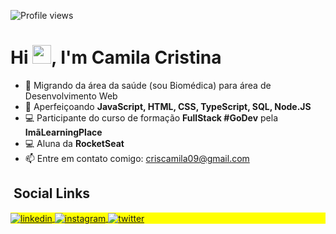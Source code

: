 
<p align="left"> <img src="https://komarev.com/ghpvc/?username=MyllaC&color=yellow" alt="Profile views" /> </p>
<h1 align="left">Hi <img src="https://raw.githubusercontent.com/kaueMarques/kaueMarques/master/hi.gif" width="30px">, I'm Camila Cristina</h1>


- 🔭 Migrando da área da saúde (sou Biomédica) para área de Desenvolvimento Web 
- 🌱 Aperfeiçoando **JavaScript, HTML, CSS, TypeScript, SQL, Node.JS**
- 💻 Participante do curso de formação **FullStack #GoDev** pela **ImãLearningPlace**
- 💻 Aluna da **RocketSeat**
- 📫 Entre em contato comigo: criscamila09@gmail.com



## &nbsp;Social Links

<p align="left" style="background:yellow">
<a href="https://www.linkedin.com/in/camila-alves-381a39173/" target="_blank">
  <img align="center" src="https://img.shields.io/badge/CamilaAlves-05122A?style=flat&logo=linkedin" alt="linkedin"/>
</a>
<a href="https://www.instagram.com/camilacris.oa/" target="_blank">
 <img align="center" src="https://img.shields.io/badge/-camilacris.oa-05122A?style=flat&logo=instagram" alt="instagram"/>
</a>
<a href="https://twitter.com/MyllaC09" target="_blank">
  <img align="center" src="https://img.shields.io/badge/-MyllaC09-05122A?style=flat&logo=twitter" alt="twitter"/>  
</a>
</p>


